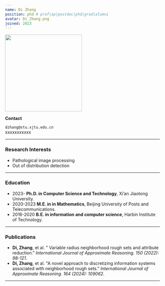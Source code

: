 ```yaml
---
name: Di Zhang
position: phd # prof|ap|postdoc|phd|grad|alumni
avatar: Di_Zhang.png
joined: 2023
---
```


<img width="250" src="{{site.baseurl}}/images/people/{{page.avatar}}" data-action="zoom">

**Contact**

<i class="fa fa-envelope-o"></i> `dzhang@stu.xjtu.edu.cn`<br>
<i class="fa fa-mobile"></i> xxxxxxxxxxx

<hr>

### Research Interests

- Pathological image processing
- Out of distribution detection

<hr>

###  Education

- 2023- **Ph.D. in Computer Science and Technology**, Xi’an Jiaotong University.
- 2020-2023 **M.E. in in Mathematics**, Beijing University of Posts and Telecommunications.
- 2016-2020 **B.E. in information and computer science**, Harbin Institute of Technology.

<hr>

### Publications

- **Di, Zhang**, et al. " Variable radius neighborhood rough sets and attribute reduction." _International Journal of Approximate Reasoning. 150 (2022): 98-121_.
- **Di, Zhang**, et al. "A novel approach to discretizing information systems associated with neighborhood rough sets." _International Journal of Approximate Reasoning. 164 (2024): 109062_.

<hr>
